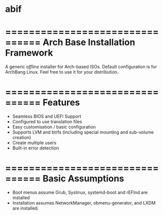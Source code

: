 # abif

================================
Arch Base Installation Framework
================================
A generic *offline* installer for Arch-based ISOs. Default configuration is for ArchBang Linux.
Feel free to use it for your distribution.

================================
Features
================================
+ Seamless BIOS and UEFI Support
+ Configured to use translation files
+ Easy customisation / basic configuration
+ Supports LVM and btrfs (including special mounting and sub-volume creation)
+ Create multiple users
+ Built-in error detection

================================
Basic Assumptions
================================
+ Boot menus assume Grub, Syslinux, systemd-boot and rEFInd are installed
+ Installation assumes NetworkManager, obmenu-generator, and LXDM are installed.
